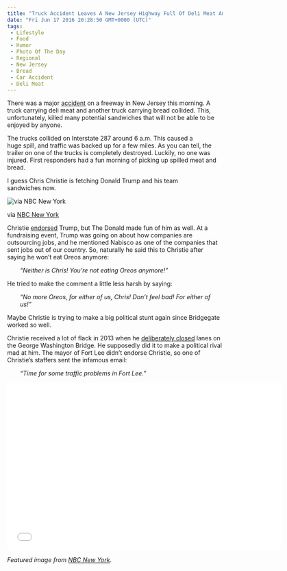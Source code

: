 ```yaml
---
title: "Truck Accident Leaves A New Jersey Highway Full Of Deli Meat And Bread"
date: "Fri Jun 17 2016 20:28:50 GMT+0000 (UTC)"
tags: 
 - Lifestyle
 - Food
 - Humor
 - Photo Of The Day
 - Regional
 - New Jersey
 - Bread
 - Car Accident
 - Deli Meat
---
```

<p><!-- Quick Adsense WordPress Plugin: http://quicksense.net/ --></p><p>There was a major <a href="http://www.nbcnewyork.com/news/local/Trucks-Carrying-Bread-Deli-Meat-Crash-on-NJ-Highway-Piscataway-383391951.html" onclick="__gaTracker(&apos;send&apos;, &apos;event&apos;, &apos;outbound-article&apos;, &apos;http://www.nbcnewyork.com/news/local/Trucks-Carrying-Bread-Deli-Meat-Crash-on-NJ-Highway-Piscataway-383391951.html&apos;, &apos;accident&apos;);" target="_blank">accident</a> on a freeway in New Jersey this morning. A truck carrying deli meat and another truck carrying bread collided. This, unfortunately, killed many potential sandwiches that will not be able to be enjoyed by anyone.</p><p>The trucks collided on Interstate 287 around 6 a.m. This caused a huge&#xA0;spill, and traffic was backed up for a few miles. As you can tell, the trailer on one of the trucks is completely destroyed. Luckily, no one was injured. First responders had a fun morning of picking up spilled meat and bread.</p><p>I guess Chris Christie is fetching Donald Trump and his team sandwiches&#xA0;now.</p><div id="attachment_137815" style="width: 360px" class="wp-caption aligncenter"><img class="size-medium wp-image-137815" src="//i2.wp.com/cdn.liberalamerica.org/wp-content/uploads/2016/06/2016_06_sandwiches-350x213.jpg?resize=350%2C213" alt="via NBC New York" srcset="//cdn.liberalamerica.org/wp-content/uploads/2016/06/2016_06_sandwiches.jpg 350w, //cdn.liberalamerica.org/wp-content/uploads/2016/06/2016_06_sandwiches.jpg 64w, //cdn.liberalamerica.org/wp-content/uploads/2016/06/2016_06_sandwiches.jpg 600w, //cdn.liberalamerica.org/wp-content/uploads/2016/06/2016_06_sandwiches.jpg 640w" sizes="(max-width: 350px) 100vw, 350px" data-recalc-dims="1">
<p class="wp-caption-text">via <a href="http://www.nbcnewyork.com/news/local/Trucks-Carrying-Bread-Deli-Meat-Crash-on-NJ-Highway-Piscataway-383391951.html" onclick="__gaTracker(&apos;send&apos;, &apos;event&apos;, &apos;outbound-article&apos;, &apos;http://www.nbcnewyork.com/news/local/Trucks-Carrying-Bread-Deli-Meat-Crash-on-NJ-Highway-Piscataway-383391951.html&apos;, &apos;NBC New York&apos;);" target="_blank">NBC New York</a></p>
</div><p>Christie <a href="http://www.liberalamerica.org/2016/05/20/donald-trump-just-humiliated-chris-christie-public-video/" target="_blank">endorsed</a> Trump, but The Donald made fun of him as well.&#xA0;At a fundraising event, Trump was going on about how companies are outsourcing jobs, and he mentioned Nabisco as one of the companies that sent jobs out of our country. So, naturally he said this to Christie after saying he won&#x2019;t eat Oreos anymore:</p><p style="padding-left: 30px;"><em>&#x201C;Neither is Chris! You&#x2019;re not eating Oreos anymore!&#x201D;</em></p><p>He tried to make the comment a little less harsh by saying:</p><p style="padding-left: 30px;"><em>&#x201C;No more Oreos, for either of us, Chris! Don&#x2019;t feel bad! For either of us!&#x201D;</em></p><p>Maybe Christie is trying to make a big political stunt again since Bridgegate worked so well.</p><p><!-- Quick Adsense WordPress Plugin: http://quicksense.net/ --></p><p>Christie received a lot of flack in 2013 when he <a href="http://www.liberalamerica.org/2015/05/01/in-chris-christie-news-crony-pleads-guilty-in-bridgegate-scandal/" target="_blank">deliberately closed</a> lanes on the George Washington Bridge. He supposedly did it to make a political rival mad at him. The mayor of Fort Lee didn&#x2019;t endorse Christie, so one of Christie&#x2019;s staffers sent the infamous email:</p><p style="padding-left: 30px;"><em>&#x201C;Time for some traffic problems in Fort Lee.&#x201D; </em></p><p><span class="embed-youtube" style="text-align:center; display: block;"><iframe class="youtube-player" type="text/html" width="640" height="390" src="//www.youtube.com/embed/ZU_V7I5JYG0?version=3&amp;rel=1&amp;fs=1&amp;autohide=2&amp;showsearch=0&amp;showinfo=1&amp;iv_load_policy=1&amp;wmode=transparent" allowfullscreen="true" style="border:0;"></iframe></span></p><p><em>Featured image from <a href="http://www.nbcnewyork.com/news/local/Trucks-Carrying-Bread-Deli-Meat-Crash-on-NJ-Highway-Piscataway-383391951.html" onclick="__gaTracker(&apos;send&apos;, &apos;event&apos;, &apos;outbound-article&apos;, &apos;http://www.nbcnewyork.com/news/local/Trucks-Carrying-Bread-Deli-Meat-Crash-on-NJ-Highway-Piscataway-383391951.html&apos;, &apos;NBC New York&apos;);" target="_blank">NBC New York</a>.</em></p><div style="font-size:0px;height:0px;line-height:0px;margin:0;padding:0;clear:both"></div>